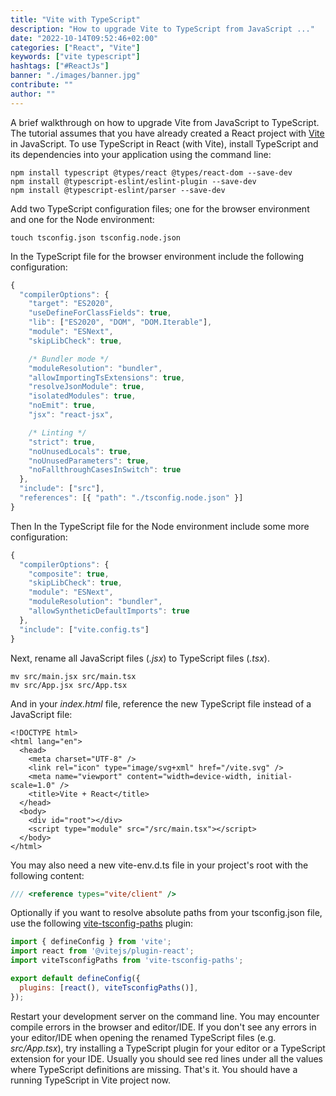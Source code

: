 ```yaml
---
title: "Vite with TypeScript"
description: "How to upgrade Vite to TypeScript from JavaScript ..."
date: "2022-10-14T09:52:46+02:00"
categories: ["React", "Vite"]
keywords: ["vite typescript"]
hashtags: ["#ReactJs"]
banner: "./images/banner.jpg"
contribute: ""
author: ""
---
```


<Sponsorship />

A brief walkthrough on how to upgrade Vite from JavaScript to TypeScript. The tutorial assumes that you have already created a React project with [Vite](https://vitejs.dev/) in JavaScript. To use TypeScript in React (with Vite), install TypeScript and its dependencies into your application using the command line:

```text
npm install typescript @types/react @types/react-dom --save-dev
npm install @typescript-eslint/eslint-plugin --save-dev
npm install @typescript-eslint/parser --save-dev
```

Add two TypeScript configuration files; one for the browser environment and one for the Node environment:

```text
touch tsconfig.json tsconfig.node.json
```

In the TypeScript file for the browser environment include the following configuration:

```javascript
{
  "compilerOptions": {
    "target": "ES2020",
    "useDefineForClassFields": true,
    "lib": ["ES2020", "DOM", "DOM.Iterable"],
    "module": "ESNext",
    "skipLibCheck": true,

    /* Bundler mode */
    "moduleResolution": "bundler",
    "allowImportingTsExtensions": true,
    "resolveJsonModule": true,
    "isolatedModules": true,
    "noEmit": true,
    "jsx": "react-jsx",

    /* Linting */
    "strict": true,
    "noUnusedLocals": true,
    "noUnusedParameters": true,
    "noFallthroughCasesInSwitch": true
  },
  "include": ["src"],
  "references": [{ "path": "./tsconfig.node.json" }]
}
```

Then In the TypeScript file for the Node environment include some more configuration:

```javascript
{
  "compilerOptions": {
    "composite": true,
    "skipLibCheck": true,
    "module": "ESNext",
    "moduleResolution": "bundler",
    "allowSyntheticDefaultImports": true
  },
  "include": ["vite.config.ts"]
}
```

Next, rename all JavaScript files (*.jsx*) to TypeScript files (*.tsx*).

```text
mv src/main.jsx src/main.tsx
mv src/App.jsx src/App.tsx
```

And in your *index.html* file, reference the new TypeScript file instead of a JavaScript file:

```html{11}
<!DOCTYPE html>
<html lang="en">
  <head>
    <meta charset="UTF-8" />
    <link rel="icon" type="image/svg+xml" href="/vite.svg" />
    <meta name="viewport" content="width=device-width, initial-scale=1.0" />
    <title>Vite + React</title>
  </head>
  <body>
    <div id="root"></div>
    <script type="module" src="/src/main.tsx"></script>
  </body>
</html>
```

You may also need a new vite-env.d.ts file in your project's root with the following content:

```javascript
/// <reference types="vite/client" />
```

Optionally if you want to resolve absolute paths from your tsconfig.json file, use the following [vite-tsconfig-paths](https://www.npmjs.com/package/vite-tsconfig-paths) plugin:

```javascript
import { defineConfig } from 'vite';
import react from '@vitejs/plugin-react';
import viteTsconfigPaths from 'vite-tsconfig-paths';

export default defineConfig({
  plugins: [react(), viteTsconfigPaths()],
});
```

Restart your development server on the command line. You may encounter compile errors in the browser and editor/IDE. If you don't see any errors in your editor/IDE when opening the renamed TypeScript files (e.g. *src/App.tsx*), try installing a TypeScript plugin for your editor or a TypeScript extension for your IDE. Usually you should see red lines under all the values where TypeScript definitions are missing. That's it. You should have a running TypeScript in Vite project now.